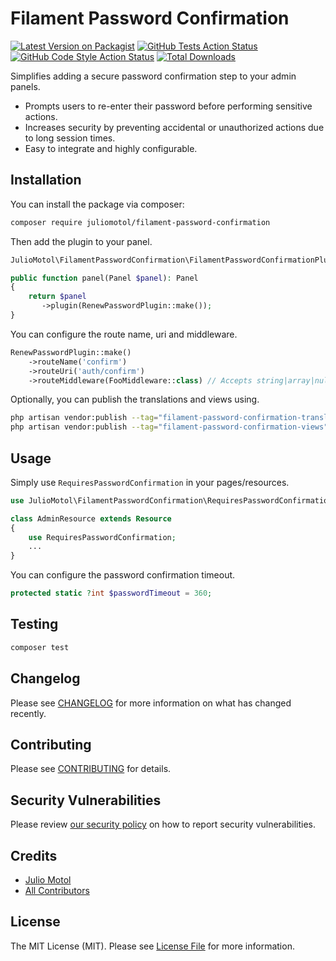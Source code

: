 # Filament Password Confirmation

[![Latest Version on Packagist](https://img.shields.io/packagist/v/juliomotol/filament-password-confirmation.svg?style=flat-square)](https://packagist.org/packages/juliomotol/filament-password-confirmation)
[![GitHub Tests Action Status](https://img.shields.io/github/actions/workflow/status/juliomotol/filament-password-confirmation/run-tests.yml?branch=main&label=tests&style=flat-square)](https://github.com/juliomotol/filament-password-confirmation/actions?query=workflow%3Arun-tests+branch%3Amain)
[![GitHub Code Style Action Status](https://img.shields.io/github/actions/workflow/status/juliomotol/filament-password-confirmation/fix-php-code-styling.yml?branch=main&label=code%20style&style=flat-square)](https://github.com/juliomotol/filament-password-confirmation/actions?query=workflow%3A"Fix+PHP+code+styling"+branch%3Amain)
[![Total Downloads](https://img.shields.io/packagist/dt/juliomotol/filament-password-confirmation.svg?style=flat-square)](https://packagist.org/packages/juliomotol/filament-password-confirmation)


Simplifies adding a secure password confirmation step to your admin panels.

- Prompts users to re-enter their password before performing sensitive actions.
- Increases security by preventing accidental or unauthorized actions due to long session times.
- Easy to integrate and highly configurable.

## Installation

You can install the package via composer:

```bash
composer require juliomotol/filament-password-confirmation
```

Then add the plugin to your panel.

```php
JulioMotol\FilamentPasswordConfirmation\FilamentPasswordConfirmationPlugin;

public function panel(Panel $panel): Panel
{
    return $panel
       ->plugin(RenewPasswordPlugin::make());
}
```

You can configure the route name, uri and middleware.

```php
RenewPasswordPlugin::make()
    ->routeName('confirm')
    ->routeUri('auth/confirm')
    ->routeMiddleware(FooMiddleware::class) // Accepts string|array|null
```

Optionally, you can publish the translations and views using.

```bash
php artisan vendor:publish --tag="filament-password-confirmation-translations"
php artisan vendor:publish --tag="filament-password-confirmation-views"
```

## Usage

Simply use `RequiresPasswordConfirmation` in your pages/resources.

```php
use JulioMotol\FilamentPasswordConfirmation\RequiresPasswordConfirmation;

class AdminResource extends Resource
{
    use RequiresPasswordConfirmation;
    ...
}
```

You can configure the password confirmation timeout.

```php
protected static ?int $passwordTimeout = 360;
```

## Testing

```bash
composer test
```

## Changelog

Please see [CHANGELOG](CHANGELOG.md) for more information on what has changed recently.

## Contributing

Please see [CONTRIBUTING](.github/CONTRIBUTING.md) for details.

## Security Vulnerabilities

Please review [our security policy](../../security/policy) on how to report security vulnerabilities.

## Credits

- [Julio Motol](https://github.com/juliomotol)
- [All Contributors](../../contributors)

## License

The MIT License (MIT). Please see [License File](LICENSE.md) for more information.
